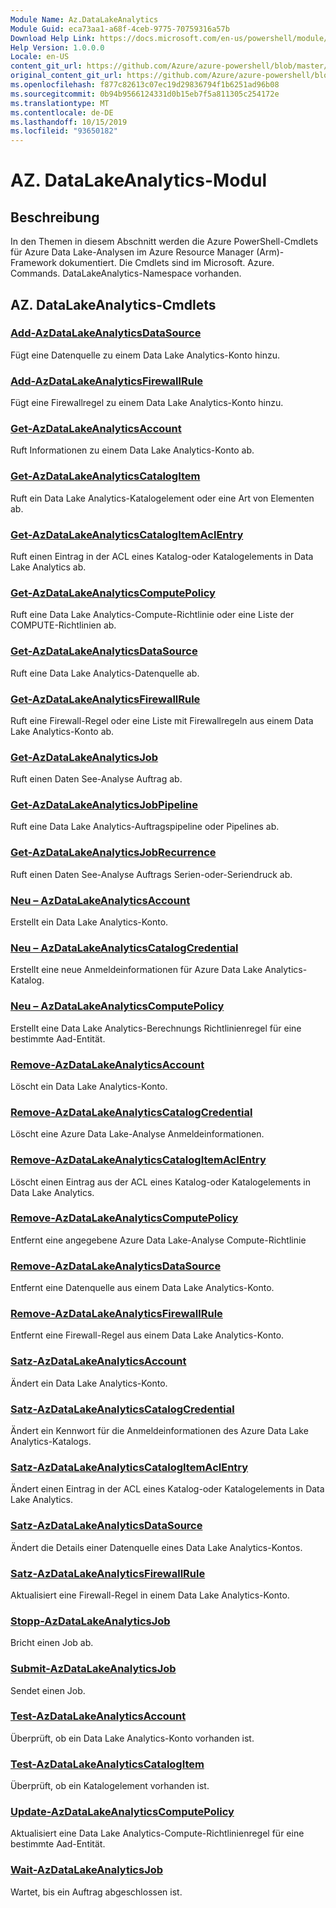 ```yaml
---
Module Name: Az.DataLakeAnalytics
Module Guid: eca73aa1-a68f-4ceb-9775-70759316a57b
Download Help Link: https://docs.microsoft.com/en-us/powershell/module/az.datalakeanalytics
Help Version: 1.0.0.0
Locale: en-US
content_git_url: https://github.com/Azure/azure-powershell/blob/master/src/DataLakeAnalytics/DataLakeAnalytics/help/Az.DataLakeAnalytics.md
original_content_git_url: https://github.com/Azure/azure-powershell/blob/master/src/DataLakeAnalytics/DataLakeAnalytics/help/Az.DataLakeAnalytics.md
ms.openlocfilehash: f877c82613c07ec19d29836794f1b6251ad96b08
ms.sourcegitcommit: 0b94b9566124331d0b15eb7f5a811305c254172e
ms.translationtype: MT
ms.contentlocale: de-DE
ms.lasthandoff: 10/15/2019
ms.locfileid: "93650182"
---
```

# AZ. DataLakeAnalytics-Modul
## Beschreibung
In den Themen in diesem Abschnitt werden die Azure PowerShell-Cmdlets für Azure Data Lake-Analysen im Azure Resource Manager (Arm)-Framework dokumentiert. Die Cmdlets sind im Microsoft. Azure. Commands. DataLakeAnalytics-Namespace vorhanden.

## AZ. DataLakeAnalytics-Cmdlets
### [Add-AzDataLakeAnalyticsDataSource](Add-AzDataLakeAnalyticsDataSource.md)
Fügt eine Datenquelle zu einem Data Lake Analytics-Konto hinzu.

### [Add-AzDataLakeAnalyticsFirewallRule](Add-AzDataLakeAnalyticsFirewallRule.md)
Fügt eine Firewallregel zu einem Data Lake Analytics-Konto hinzu.

### [Get-AzDataLakeAnalyticsAccount](Get-AzDataLakeAnalyticsAccount.md)
Ruft Informationen zu einem Data Lake Analytics-Konto ab.

### [Get-AzDataLakeAnalyticsCatalogItem](Get-AzDataLakeAnalyticsCatalogItem.md)
Ruft ein Data Lake Analytics-Katalogelement oder eine Art von Elementen ab.

### [Get-AzDataLakeAnalyticsCatalogItemAclEntry](Get-AzDataLakeAnalyticsCatalogItemAclEntry.md)
Ruft einen Eintrag in der ACL eines Katalog-oder Katalogelements in Data Lake Analytics ab.

### [Get-AzDataLakeAnalyticsComputePolicy](Get-AzDataLakeAnalyticsComputePolicy.md)
Ruft eine Data Lake Analytics-Compute-Richtlinie oder eine Liste der COMPUTE-Richtlinien ab.

### [Get-AzDataLakeAnalyticsDataSource](Get-AzDataLakeAnalyticsDataSource.md)
Ruft eine Data Lake Analytics-Datenquelle ab.

### [Get-AzDataLakeAnalyticsFirewallRule](Get-AzDataLakeAnalyticsFirewallRule.md)
Ruft eine Firewall-Regel oder eine Liste mit Firewallregeln aus einem Data Lake Analytics-Konto ab.

### [Get-AzDataLakeAnalyticsJob](Get-AzDataLakeAnalyticsJob.md)
Ruft einen Daten See-Analyse Auftrag ab.

### [Get-AzDataLakeAnalyticsJobPipeline](Get-AzDataLakeAnalyticsJobPipeline.md)
Ruft eine Data Lake Analytics-Auftragspipeline oder Pipelines ab.

### [Get-AzDataLakeAnalyticsJobRecurrence](Get-AzDataLakeAnalyticsJobRecurrence.md)
Ruft einen Daten See-Analyse Auftrags Serien-oder-Seriendruck ab.

### [Neu – AzDataLakeAnalyticsAccount](New-AzDataLakeAnalyticsAccount.md)
Erstellt ein Data Lake Analytics-Konto.

### [Neu – AzDataLakeAnalyticsCatalogCredential](New-AzDataLakeAnalyticsCatalogCredential.md)
Erstellt eine neue Anmeldeinformationen für Azure Data Lake Analytics-Katalog.

### [Neu – AzDataLakeAnalyticsComputePolicy](New-AzDataLakeAnalyticsComputePolicy.md)
Erstellt eine Data Lake Analytics-Berechnungs Richtlinienregel für eine bestimmte Aad-Entität.

### [Remove-AzDataLakeAnalyticsAccount](Remove-AzDataLakeAnalyticsAccount.md)
Löscht ein Data Lake Analytics-Konto.

### [Remove-AzDataLakeAnalyticsCatalogCredential](Remove-AzDataLakeAnalyticsCatalogCredential.md)
Löscht eine Azure Data Lake-Analyse Anmeldeinformationen.

### [Remove-AzDataLakeAnalyticsCatalogItemAclEntry](Remove-AzDataLakeAnalyticsCatalogItemAclEntry.md)
Löscht einen Eintrag aus der ACL eines Katalog-oder Katalogelements in Data Lake Analytics.

### [Remove-AzDataLakeAnalyticsComputePolicy](Remove-AzDataLakeAnalyticsComputePolicy.md)
Entfernt eine angegebene Azure Data Lake-Analyse Compute-Richtlinie

### [Remove-AzDataLakeAnalyticsDataSource](Remove-AzDataLakeAnalyticsDataSource.md)
Entfernt eine Datenquelle aus einem Data Lake Analytics-Konto.

### [Remove-AzDataLakeAnalyticsFirewallRule](Remove-AzDataLakeAnalyticsFirewallRule.md)
Entfernt eine Firewall-Regel aus einem Data Lake Analytics-Konto.

### [Satz-AzDataLakeAnalyticsAccount](Set-AzDataLakeAnalyticsAccount.md)
Ändert ein Data Lake Analytics-Konto.

### [Satz-AzDataLakeAnalyticsCatalogCredential](Set-AzDataLakeAnalyticsCatalogCredential.md)
Ändert ein Kennwort für die Anmeldeinformationen des Azure Data Lake Analytics-Katalogs.

### [Satz-AzDataLakeAnalyticsCatalogItemAclEntry](Set-AzDataLakeAnalyticsCatalogItemAclEntry.md)
Ändert einen Eintrag in der ACL eines Katalog-oder Katalogelements in Data Lake Analytics.

### [Satz-AzDataLakeAnalyticsDataSource](Set-AzDataLakeAnalyticsDataSource.md)
Ändert die Details einer Datenquelle eines Data Lake Analytics-Kontos.

### [Satz-AzDataLakeAnalyticsFirewallRule](Set-AzDataLakeAnalyticsFirewallRule.md)
Aktualisiert eine Firewall-Regel in einem Data Lake Analytics-Konto.

### [Stopp-AzDataLakeAnalyticsJob](Stop-AzDataLakeAnalyticsJob.md)
Bricht einen Job ab.

### [Submit-AzDataLakeAnalyticsJob](Submit-AzDataLakeAnalyticsJob.md)
Sendet einen Job.

### [Test-AzDataLakeAnalyticsAccount](Test-AzDataLakeAnalyticsAccount.md)
Überprüft, ob ein Data Lake Analytics-Konto vorhanden ist.

### [Test-AzDataLakeAnalyticsCatalogItem](Test-AzDataLakeAnalyticsCatalogItem.md)
Überprüft, ob ein Katalogelement vorhanden ist.

### [Update-AzDataLakeAnalyticsComputePolicy](Update-AzDataLakeAnalyticsComputePolicy.md)
Aktualisiert eine Data Lake Analytics-Compute-Richtlinienregel für eine bestimmte Aad-Entität.

### [Wait-AzDataLakeAnalyticsJob](Wait-AzDataLakeAnalyticsJob.md)
Wartet, bis ein Auftrag abgeschlossen ist.

